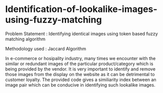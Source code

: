 # Identification-of-lookalike-images-using-fuzzy-matching

Problem Statement : Identifying identical images using token based fuzzy matching algorithm

Methodology used : Jaccard Algorithm

In e-commerce or hosipality industry, many times we encounter with the similar or redundant images of the particular product/category which is being provided by the vendor. It is very important to identify and remove those images from the display on the website as it can be detrimental to customer loyalty. The provided code gives a similiarity index between an image pair which can be conducive in identifying such lookalike images.
